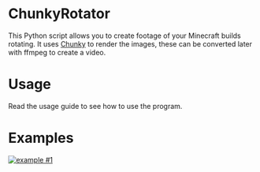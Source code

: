 ChunkyRotator
=

This Python script allows you to create footage of your Minecraft builds rotating. It uses [Chunky](http://chunky.llbit.se/) to render the images, these can be converted later with ffmpeg to create a video.

Usage
=

Read the usage guide to see how to use the program.

Examples
=

[![example #1](http://img.youtube.com/vi/HnU2Us8E6FA/0.jpg)](https://www.youtube.com/watch?v=HnU2Us8E6FA)
